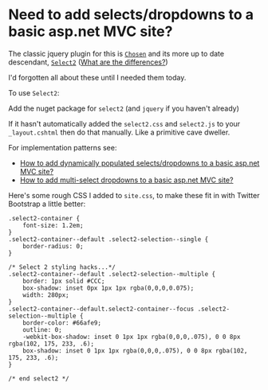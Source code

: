 ﻿# Need to add selects/dropdowns to a basic asp.net MVC site?

The classic jquery plugin for this is [`Chosen`](https://harvesthq.github.io/chosen/) and its more up to date descendant, [`Select2`](https://select2.github.io/)  ([What are the differences?](http://stackoverflow.com/questions/13575531/what-are-the-differences-between-chosen-and-select2))

I'd forgotten all about these until I needed them today.

To use `Select2`:

Add the nuget package for `select2` (and `jquery` if you haven't already)

If it hasn't automatically added the `select2.css` and `select2.js` to your `_layout.cshtml` then do that manually. Like a primitive cave dweller.

For implementation patterns see:

* [How to add dynamically populated selects/dropdowns to a basic asp.net MVC site?](select_dynamic_dropdowns.md)
* [How to add multi-select dropdowns to a basic asp.net MVC site?](select_multi_dropdowns.md)

Here's some rough CSS I added to `site.css`, to make these fit in with Twitter Bootstrap a little better:

    .select2-container {
        font-size: 1.2em;
    }
    .select2-container--default .select2-selection--single {
        border-radius: 0;
    }

	/* Select 2 styling hacks...*/
	.select2-container--default .select2-selection--multiple {
		border: 1px solid #CCC;
		box-shadow: inset 0px 1px 1px rgba(0,0,0,0.075);
		width: 280px;
	}
	.select2-container--default.select2-container--focus .select2-selection--multiple {
		border-color: #66afe9;
		outline: 0;
		-webkit-box-shadow: inset 0 1px 1px rgba(0,0,0,.075), 0 0 8px rgba(102, 175, 233, .6);
		box-shadow: inset 0 1px 1px rgba(0,0,0,.075), 0 0 8px rgba(102, 175, 233, .6);
	}

	/* end select2 */
